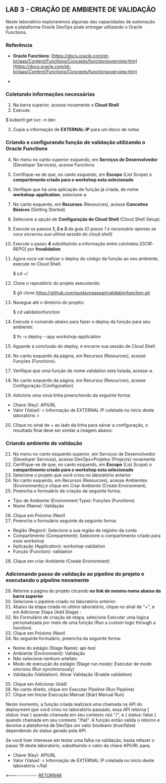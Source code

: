 ﻿## LAB 3 - CRIAÇÃO DE AMBIENTE DE VALIDAÇÃO

  Neste laboratório exploraremos algumas das capacidades de automação que a plataforma Oracle DevOps pode entregar utilizando o Oracle Functions.

### Referência

  

- **Oracle Functions**: [https://docs.oracle.com/pt-br/iaas/Content/Functions/Concepts/functionsoverview.htm](https://docs.oracle.com/pt-br/iaas/Content/Functions/Concepts/functionsoverview.htm)

- 


  
 
### Coletando informações necessárias

1. Na barra superior, acesse novamente o **Cloud Shell**
2. Execute:

$ kubectl get svc -n dev

3. Copie a informação de **EXTERNAL-IP** para um bloco de notas

### Criando e configurando função de validação utilizando o Oracle Functions

4. No menu no canto superior esquerdo, em **Serviços de Desenvolvedor** (Developer Services), acesse Functions
5. Certifique-se de que, no canto esquerdo, em **Escopo** (List Scope) o **compartimento criado para o workshop esta selecionado**
6. Verifique que há uma aplicação de função já criada, de nome **workshop-application**, selecione-a
7. No canto esquerdo, em **Recursos** (Resources), acesse **Conceitos Básicos** (Getting Started)
8. Selecione a opção de **Configuração do Cloud Shell** (Cloud Shell Setup).
9. Execute os passos **1, 2 e 3** da guia *(O passo 1 é necessário apenas se voce encerrou sua ultima sessão do cloud shell)*
10. Execute o passo **4**  substituindo a informação entre colchetes *[OCIR-REPO]* por **fnvalidation**
11. Agora voce vai realizar o deploy do código da função ao seu ambiente, execute no Cloud Shell:

    $ cd ~/

12. Clone o repositório do projeto executando:

    $ git clone https://github.com/gustavogaspar/validationfunction.git

13. Navegue até o diretório do projeto:

    $ cd validationfunction

14. Execute o comando abaixo para fazer o deploy da função para seu ambiente:

    $ fn -v deploy --app workshop-application

15. Aguarde a conclusão do deploy, e encerre sua sessão de Cloud Shell.
16. No canto esquerdo da página, em Recursos (Resources), acesse Funções (Functions).
17. Verifique que uma função de nome validation esta listada, acesse-a.
18. No canto esquerdo da página, em Recursos (Resources), acesse Configuração (Configuration).
19. Adicione uma nova linha preenchendo da seguinte forma:
 
 - Chave (Key): APIURL
 - Valor (Value): < Informação de EXTERNAL IP coletada no inicio deste laboratório >
 
 20. Clique no sinal de  + ao lado da linha para salvar a configuração, o resultado final deve ser similar a imagem abaixo:

### Criando ambiente de validação

21. No menu no canto esquerdo superior, em Serviços de Desenvolvedor (Developer Services), acesse DevOps>Projetos (Projects) novamente
22. Certifique-se de que, no canto esquerdo, em **Escopo** (List Scope) o **compartimento criado para o workshop esta selecionado**
23. Selecione o projeto que você criou no laboratório anterior
24. No canto esquerdo, em Recursos (Resources), acesse Ambientes (Environments),e clique em Criar Ambiente (Create Environment).
25. Preencha o formulário de criação da seguinte forma:
- Tipo de Ambiente (Environment Type): Funções (Functions)
- Nome (Name): Validação
26. Clique em Próximo (Next)
27. Preencha o formulário seguinte da seguinte forma:
- Região (Region): Selecione a sua região de registro da conta
- Compartimento (Compartment): Selecione o compartimento criado para esse workshop
- Aplicação (Application): workshop-validation
- Função (Function): validation
28. Clique em criar Ambiente (Create Environment)
### Adicionando passo de validação ao pipeline do projeto e executando o pipeline novamente

29. Retorne a página do projeto clicando **no link de mesmo nome abaixo da barra superior**
30. Selecione o pipeline criado no laboratório anterior:
31. Abaixo da etapa criada no ultimo laboratório, clique no sinal de "+", e em Adicionar Etapa (Add Stage) :
32. No Formulário de criação de etapa, selecione Executar uma lógica personalizada por meio de uma função (Run a custom logic through a function)
33. Clique em Próximo (Next)
34. No seguinte formulário, preencha da seguinte forma:
- Nome do estágio (Stage Name): api-test
- Ambiente (Environment): Validação
- Não selecione nenhum artefato
- Modo de execução do estágio (Stage run mode): Executar de modo síncrono (Run synchronously)
- Validação (Validation): Ativar Validação (Enable validation)

35. Clique em Adicionar (Add)
36. No canto direito, clique em Executar Pipeline (Run Pipeline)
37. Clique em Iniciar Execução Manual (Start Manual Run)

Neste momento, a função criada realizará uma chamada na API do deployment que você criou no laboratório passado, essa API retorna { status: true } quando chamada em seu contexto raiz "/", e { status: false } quando chamada em seu contexto "/fail". A função então valida o retorno e devolve a plataforma de DevOps um valor booleano (true/false) dependendo do status gerado pela API.

Se você tiver interesse em testar uma falha na validação, basta refazer o passo 19 deste laboratório, substituindo o valor da chave APIURL para;

-  Chave (Key): APIURL
- Valor (Value): < Informação de EXTERNAL IP coletada no inicio deste laboratório >/fail

<------------- [RETORNAR](../Readme.md)